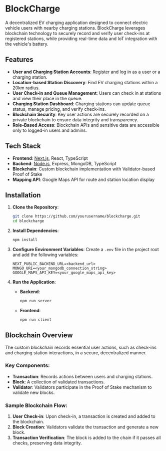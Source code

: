 # BlockCharge

A decentralized EV charging application designed to connect electric vehicle users with nearby charging stations. BlockCharge leverages blockchain technology to securely record and verify user check-ins at registered stations, while providing real-time data and IoT integration with the vehicle's battery.

## Features

- **User and Charging Station Accounts**: Register and log in as a user or a charging station.
- **Location-based Station Discovery**: Find EV charging stations within a 20km radius.
- **User Check-in and Queue Management**: Users can check in at stations and view their place in the queue.
- **Charging Station Dashboard**: Charging stations can update queue status, manage pricing, and verify check-ins.
- **Blockchain Security**: Key user actions are securely recorded on a private blockchain to ensure data integrity and transparency.
- **Role-Based Access**: Blockchain APIs and sensitive data are accessible only to logged-in users and admins.

## Tech Stack

- **Frontend**: [Next.js](https://nextjs.org/), React, TypeScript
- **Backend**: [Node.js](https://nodejs.org/), Express, MongoDB, TypeScript
- **Blockchain**: Custom blockchain implementation with Validator-based Proof of Stake
- **Mapping API**: Google Maps API for route and station location display

## Installation

1. **Clone the Repository**:
   ```bash
   git clone https://github.com/yourusername/blockcharge.git
   cd blockcharge
   ```

2. **Install Dependencies**:
   ```bash
   npm install
   ```

3. **Configure Environment Variables**:
   Create a `.env` file in the project root and add the following variables:
   ```plaintext
   NEXT_PUBLIC_BACKEND_URL=<backend_url>
   MONGO_URI=<your_mongodb_connection_string>
   GOOGLE_MAPS_API_KEY=<your_google_maps_api_key>
   ```

4. **Run the Application**:
   - **Backend**: 
     ```bash
     npm run server
     ```
   - **Frontend**:
     ```bash
     npm run client
     ```

## Blockchain Overview

The custom blockchain records essential user actions, such as check-ins and charging station interactions, in a secure, decentralized manner.

### Key Components:

- **Transaction**: Records actions between users and charging stations.
- **Block**: A collection of validated transactions.
- **Validator**: Validators participate in the Proof of Stake mechanism to validate new blocks.

### Sample Blockchain Flow:

1. **User Check-in**: Upon check-in, a transaction is created and added to the blockchain.
2. **Block Creation**: Validators validate the transaction and generate a new block.
3. **Transaction Verification**: The block is added to the chain if it passes all checks, preserving data integrity.
